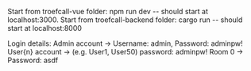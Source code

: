 Start from troefcall-vue folder: npm run dev -- should start at localhost:3000.
Start from troefcall-backend folder: cargo run -- should start at localhost:8000

Login details:
Admin account       -> Username: admin, Password: adminpw!
User{n} account     -> (e.g. User1, User50) password: adminpw!
Room 0              -> Password: asdf